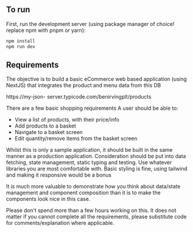 ## To run

First, run the development server (using package manager of choice! replace npm with pnpm or yarn):

```bash
npm install
npm run dev
```
## Requirements

The objective is to build a basic eCommerce web
based application (using NextJS) that integrates the
product and menu data from this DB

https://my-json-
server.typicode.com/benirvingplt/products

There are a few basic shopping requirements
A user should be able to:
- View a list of products, with their price/info
- Add products to a basket
- Navigate to a basket screen
- Edit quantity/remove items from the basket screen

Whilst this is only a sample application, it should be
built in the same manner as a production
application. Consideration should be put into data
fetching, state management, static typing and
testing.
Use whatever libraries you are most comfortable
with.
Basic styling is fine, using tailwind and making it
responsive would be a bonus

It is much more valuable to demonstrate how you
think about data/state management and component
composition than it is to make the components look
nice in this case.

Please don't spend more than a few hours working
on this. It does not matter if you cannot complete all
the requirements, please substitute code for
comments/explanation where applicable.